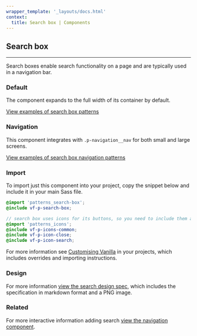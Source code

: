 ```yaml
---
wrapper_template: '_layouts/docs.html'
context:
  title: Search box | Components
---
```


## Search box

<hr>

Search boxes enable search functionality on a page and are typically used in a navigation bar.

### Default

The component expands to the full width of its container by default.

<div class="embedded-example"><a href="/docs/examples/patterns/search-box/default/" class="js-example">
View examples of search box patterns
</a></div>

### Navigation

This component integrates with `.p-navigation__nav` for both small and large screens.

<div class="embedded-example"><a href="/docs/examples/patterns/search-box/navigation/" class="js-example">
View examples of search box navigation patterns
</a></div>

### Import

To import just this component into your project, copy the snippet below and include it in your main Sass file.

```scss
@import 'patterns_search-box';
@include vf-p-search-box;

// search box uses icons for its buttons, so you need to include them as well
@import 'patterns_icons';
@include vf-p-icons-common;
@include vf-p-icon-close;
@include vf-p-icon-search;
```

For more information see [Customising Vanilla](/docs/customising-vanilla/) in your projects, which includes overrides and importing instructions.

### Design

For more information [view the search design spec](https://github.com/ubuntudesign/vanilla-design/tree/master/Search), which includes the specification in markdown format and a PNG image.

### Related

For more interactive information adding search [view the navigation component](/docs/patterns/navigation).
